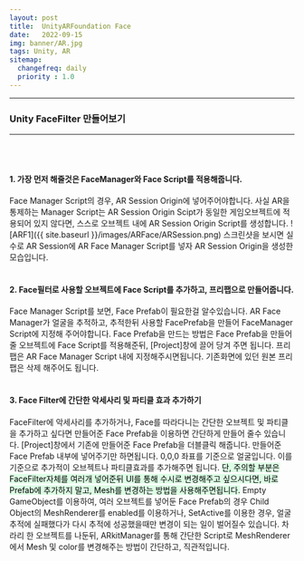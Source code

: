 ```yaml
---
layout: post
title:  UnityARFoundation Face
date:   2022-09-15
img: banner/AR.jpg
tags: Unity, AR
sitemap:
  changefreq: daily
  priority : 1.0
---
```


---
### Unity FaceFilter 만들어보기
---

<br><br>
#### 1. 가장 먼저 해줄것은  FaceManager와 Face Script를 적용해줍니다.
Face Manager Script의 경우, AR Session Origin에 넣어주어야합니다. 사실 AR을 통제하는 Manager Script는 AR Session Origin Scipt가 동일한 게임오브젝트에 적용되어 있지 않다면, 스스로 오브젝트 내에 AR Session Origin Script를 생성합니다.
![ARF1]({{ site.baseurl }}/images/ARFace/ARSession.png)
스크린샷을 보시면 실수로 AR Session에 AR Face Manager Script를 넣자 AR Session Origin을 생성한 모습입니다.
<br><br>
#### 2. Face필터로 사용할 오브젝트에 Face Script를 추가하고, 프리팹으로 만들어줍니다.
Face Manager Script를 보면, Face Prefab이 필요한걸 알수있습니다. AR Face Manager가 얼굴을 추적하고, 추적한뒤 사용할 FacePrefab을 만들어 FaceManager Script에 지정해 주어야합니다. Face Prefab을 만드는 방법은 Face Prefab을 만들어줄 오브젝트에 Face Script를 적용해준뒤, [Project]창에 끌어 당겨 주면 됩니다. 프리팹은 AR Face Manager Script 내에 지정해주시면됩니다.  기존화면에 있던 원본 프리팹은 삭제 해주어도 됩니다. 
<br><br>
#### 3. Face Filter에 간단한 악세사리 및 파티클 효과 추가하기
FaceFilter에 악세사리를 추가하거나, Face를 따라다니는 간단한 오브젝트 및 파티클을 추가하고 싶다면 만들어준 Face Prefab을 이용하면 간단하게 만들어 줄수 있습니다. [Project]창에서 기존에 만들어준 Face Prefab을 더블클릭 해줍니다. 만들어준 Face Prefab 내부에 넣어주기만 하면됩니다. 0,0,0 좌표를 기준으로  얼굴입니다. 이를기준으로 추가적이 오브젝트나 파티클효과를 추가해주면 됩니다.
<mark style='background-color: #dcffe4'>단, 주의할 부분은 FaceFilter자체를 여러개 넣어준뒤 UI를 통해 수시로 변경해주고 싶으시다면, 바로 Prefab에 추가하지 말고, Mesh를 변경하는 방법을 사용해주면됩니다.</mark> Empty GameObject를 이용하여, 여러 오브젝트를 넣어둔 Face Prefab의 경우 Child Object의 MeshRenderer를 enabled를 이용하거나, SetActive를 이용한 경우, 얼굴 추적에 실패했다가 다시 추적에 성공했을때만 변경이 되는 일이 벌어질수 있습니다. 차라리 한 오브젝트를 나둔뒤, ARkitManager를 통해 간단한 Script로 MeshRenderer에서 Mesh 및 color를 변경해주는 방법이 간단하고, 직관적입니다.